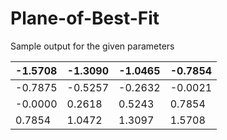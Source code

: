 # Plane-of-Best-Fit
  
  
 Sample output for the given parameters
 
 | -1.5708 | -1.3090 | -1.0465 | -0.7854 |
|---------|---------|---------|---------|
| -0.7875 | -0.5257 | -0.2632 | -0.0021 |
| -0.0000 | 0.2618  | 0.5243  | 0.7854  |
| 0.7854  | 1.0472  | 1.3097  | 1.5708  |
